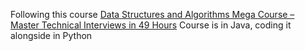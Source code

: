 Following this course [Data Structures and Algorithms Mega Course – Master Technical Interviews in 49 Hours](https://www.youtube.com/watch?v=xwI5OBEnsZU&t=9007s)
Course is in Java, coding it alongside in Python